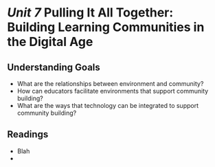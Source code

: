 # *Unit 7* Pulling It All Together: Building Learning Communities in the Digital Age

## Understanding Goals

* What are the relationships between environment and community?
* How can educators facilitate environments that support community building?
* What are the ways that technology can be integrated to support community building?

## Readings

* Blah
* 